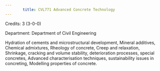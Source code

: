 ```yaml
---
        title: CVL771 Advanced Concrete Technology
---
```

Credits: 3 (3-0-0)

Department: Department of Civil Engineering

Hydration of cements and microstructural development, Mineral additives, Chemical admixtures, Rheology of concrete, Creep and relaxation, Shrinkage, cracking and volume stability, deterioration processes, special concretes, Advanced characterisation techniques, sustainability issues in concreting, Modelling properties of concrete.
